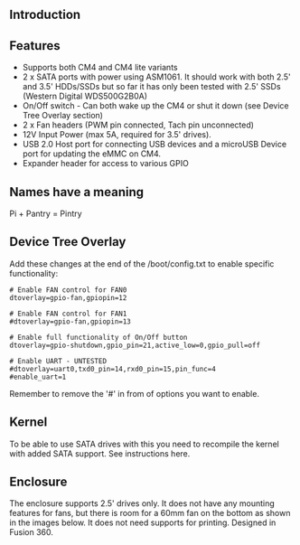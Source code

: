 ## Introduction


## Features
* Supports both CM4 and CM4 lite variants
* 2 x SATA ports with power using ASM1061. It should work with both 2.5' and 3.5' HDDs/SSDs but so far it has only been tested with 2.5' SSDs (Western Digital WDS500G2B0A)
* On/Off switch - Can both wake up the CM4 or shut it down (see Device Tree Overlay section) 
* 2 x Fan headers (PWM pin connected, Tach pin unconnected)
* 12V Input Power (max 5A, required for 3.5' drives). 
* USB 2.0 Host port for connecting USB devices and a microUSB Device port for updating the eMMC on CM4. 
* Expander header for access to various GPIO

## Names have a meaning
Pi + Pantry = Pintry

## Device Tree Overlay
Add these changes at the end of the /boot/config.txt to enable specific functionality:
```
# Enable FAN control for FAN0
dtoverlay=gpio-fan,gpiopin=12

# Enable FAN control for FAN1
#dtoverlay=gpio-fan,gpiopin=13

# Enable full functionality of On/Off button
dtoverlay=gpio-shutdown,gpio_pin=21,active_low=0,gpio_pull=off

# Enable UART - UNTESTED
#dtoverlay=uart0,txd0_pin=14,rxd0_pin=15,pin_func=4
#enable_uart=1  
```
Remember to remove the '#' in from of options you want to enable. 

## Kernel
To be able to use SATA drives with this you need to recompile the kernel with added SATA support. See instructions here. 

## Enclosure
The enclosure supports 2.5' drives only. It does not have any mounting features for fans, but there is room for a 60mm fan on the bottom as shown in the images below. It does not need supports for printing. Designed in Fusion 360.
